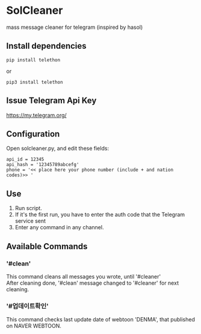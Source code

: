 # SolCleaner
mass message cleaner for telegram (inspired by hasol)


## Install dependencies
```
pip install telethon
```
or
```
pip3 install telethon
```


## Issue Telegram Api Key
https://my.telegram.org/


## Configuration
Open solcleaner.py, and edit these fields:
```
api_id = 12345
api_hash = '12345789abcefg'
phone = '<< place here your phone number (include + and nation codes)>> '
```

## Use
1. Run script.
2. If it's the first run, you have to enter the auth code that the Telegram service sent
3. Enter any command in any channel.

## Available Commands
### '#clean'
This command cleans all messages you wrote, until '#cleaner'  
After cleaning done, '#clean' message changed to '#cleaner' for next cleaning.

### '#업데이트확인'
This command checks last update date of webtoon 'DENMA', that published on NAVER WEBTOON.
